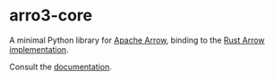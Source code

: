 # arro3-core

A minimal Python library for [Apache Arrow](https://arrow.apache.org/docs/index.html), binding to the [Rust Arrow implementation](https://github.com/apache/arrow-rs).

Consult the [documentation](https://kylebarron.dev/arro3/latest/).
